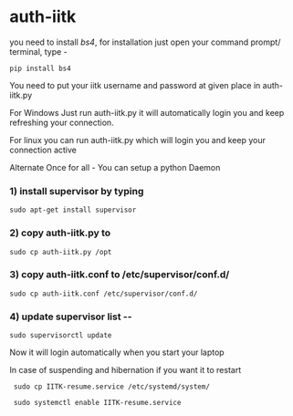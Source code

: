 # auth-iitk
you need to install *bs4*, for installation just open your command prompt/ terminal, type -
 
```pip install bs4```

You need to put your iitk username and password at given place in auth-iitk.py

For Windows
Just run auth-iitk.py it will automatically login you and keep refreshing your connection.

For linux
you can run auth-iitk.py which will login you and keep your connection active

Alternate Once for all -
You can setup a python Daemon

### 1) install supervisor by typing
```sudo apt-get install supervisor```

### 2) copy auth-iitk.py to 
``` sudo cp auth-iitk.py /opt ```

### 3) copy auth-iitk.conf to /etc/supervisor/conf.d/
``` sudo cp auth-iitk.conf /etc/supervisor/conf.d/ ```

### 4) update supervisor list -- 
```sudo supervisorctl update```

Now it will login automatically when you start your laptop

In case of suspending and hibernation if you want it to restart

``` sudo cp IITK-resume.service /etc/systemd/system/```

``` sudo systemctl enable IITK-resume.service```
